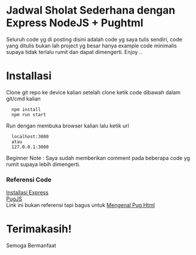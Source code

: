 # Jadwal Sholat Sederhana dengan Express NodeJS + Pughtml
Seluruh code yg di posting disini adalah code yg saya tulis sendiri, code yang ditulis bukan lah project yg besar hanya example code minimalis supaya tidak terlalu rumit dan dapat dimengerti. Enjoy ..
<br>
# Installasi
Clone git repo ke device kalian setelah clone ketik code dibawah dalam git/cmd kalian
```
  npm install
  npm run start
```

Run dengan membuka browser kalian lalu ketik url 
``` 
  localhost:3000
  atau
  127.0.0.1:3000
```

Beginner Note : Saya sudah memberikan comment pada beberapa code yg rumit supaya lebih dimengerti.

### Referensi Code
[Installasi Express](https://medium.com/@nima.2004hkh/create-your-first-login-page-with-exprerssjs-pug-f42250229486)
<br>
[PugJS](https://pugjs.org/)
<br>
Link ini bukan referensi tapi bagus untuk [Mengenal Pug Html](https://pughtml.com/)

# Terimakasih! 
Semoga Bermanfaat
